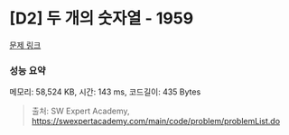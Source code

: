 # [D2] 두 개의 숫자열 - 1959 

[문제 링크](https://swexpertacademy.com/main/code/problem/problemDetail.do?contestProbId=AV5PpoFaAS4DFAUq) 

### 성능 요약

메모리: 58,524 KB, 시간: 143 ms, 코드길이: 435 Bytes



> 출처: SW Expert Academy, https://swexpertacademy.com/main/code/problem/problemList.do